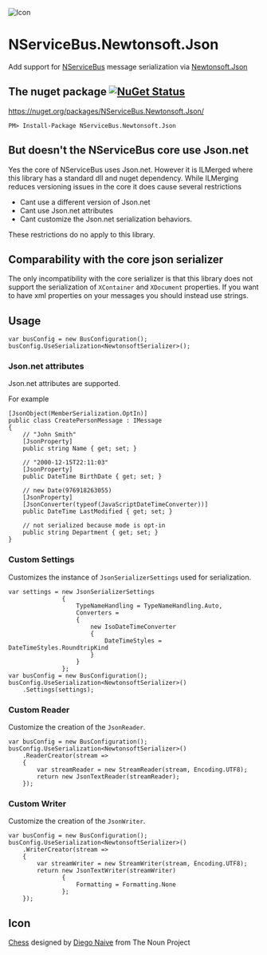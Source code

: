 ![Icon](https://raw.githubusercontent.com/SimonCropp/NServiceBus.Newtonsoft.Json/master/Icon/package_icon.png)

NServiceBus.Newtonsoft.Json
===========================

Add support for [NServiceBus](http://particular.net/NServiceBus) message serialization via [Newtonsoft.Json](https://github.com/JamesNK/Newtonsoft.Json)


## The nuget package  [![NuGet Status](http://img.shields.io/nuget/v/NServiceBus.Newtonsoft.Json.svg?style=flat)](https://www.nuget.org/packages/NServiceBus.Newtonsoft.Json/)

https://nuget.org/packages/NServiceBus.Newtonsoft.Json/

    PM> Install-Package NServiceBus.Newtonsoft.Json

## But doesn't the NServiceBus core use Json.net

Yes the core of NServiceBus uses Json.net. However it is ILMerged where this library has a standard dll and nuget dependency. While ILMerging reduces versioning issues in the core it does cause several restrictions

 * Cant use a different version of Json.net
 * Cant use Json.net attributes
 * Cant customize the Json.net serialization behaviors.

These restrictions do no apply to this library.

## Comparability with the core json serializer 

The only incompatibility with the core serializer is that this library does not support the serialization of `XContainer` and `XDocument` properties. If you want to have xml properties on your messages you should instead use strings.

## Usage

```
var busConfig = new BusConfiguration();
busConfig.UseSerialization<NewtonsoftSerializer>();
```

### Json.net attributes

Json.net attributes are supported.

For example

```
[JsonObject(MemberSerialization.OptIn)]
public class CreatePersonMessage : IMessage
{
    // "John Smith"
    [JsonProperty]
    public string Name { get; set; }

    // "2000-12-15T22:11:03"
    [JsonProperty]
    public DateTime BirthDate { get; set; }

    // new Date(976918263055)
    [JsonProperty]
    [JsonConverter(typeof(JavaScriptDateTimeConverter))]
    public DateTime LastModified { get; set; }

    // not serialized because mode is opt-in
    public string Department { get; set; }
}
```

### Custom Settings

Customizes the instance of `JsonSerializerSettings` used for serialization.

```
var settings = new JsonSerializerSettings
               {
                   TypeNameHandling = TypeNameHandling.Auto,
                   Converters =
                   {
                       new IsoDateTimeConverter
                       {
                           DateTimeStyles = DateTimeStyles.RoundtripKind
                       }
                   }
               };
var busConfig = new BusConfiguration();
busConfig.UseSerialization<NewtonsoftSerializer>()
    .Settings(settings);
```

### Custom Reader

Customize the creation of the `JsonReader`.

```
var busConfig = new BusConfiguration();
busConfig.UseSerialization<NewtonsoftSerializer>()
    .ReaderCreator(stream =>
    {
        var streamReader = new StreamReader(stream, Encoding.UTF8);
        return new JsonTextReader(streamReader);
    });
```

### Custom Writer

Customize the creation of the `JsonWriter`.

```
var busConfig = new BusConfiguration();
busConfig.UseSerialization<NewtonsoftSerializer>()
    .WriterCreator(stream =>
    {
        var streamWriter = new StreamWriter(stream, Encoding.UTF8);
        return new JsonTextWriter(streamWriter)
               {
                   Formatting = Formatting.None
               };
    });
```

## Icon

<a href="http://thenounproject.com/term/chess/15459/" target="_blank">Chess</a> designed by <a href="http://thenounproject.com/diegonaive/" target="_blank">Diego Naive</a> from The Noun Project

